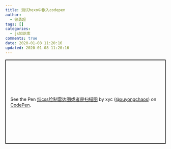 ```yaml
---
title: 测试hexo中嵌入codepen
author:
  - 徐勇超
tags: []
categories:
  - js知识库
comments: true
date: 2020-01-08 11:20:16
updated: 2020-01-08 11:20:16
---
```

<p class="codepen" data-height="265" data-theme-id="dark" data-default-tab="css,result" data-user="xuyongchaos" data-slug-hash="rNaJGRW" style="height: 265px; box-sizing: border-box; display: flex; align-items: center; justify-content: center; border: 2px solid; margin: 1em 0; padding: 1em;" data-pen-title="纯css绘制雷达图或者是扫描图">
  <span>See the Pen <a href="https://codepen.io/xuyongchaos/pen/rNaJGRW">
  纯css绘制雷达图或者是扫描图</a> by xyc (<a href="https://codepen.io/xuyongchaos">@xuyongchaos</a>)
  on <a href="https://codepen.io">CodePen</a>.</span>
</p>
<script async src="https://static.codepen.io/assets/embed/ei.js"></script>